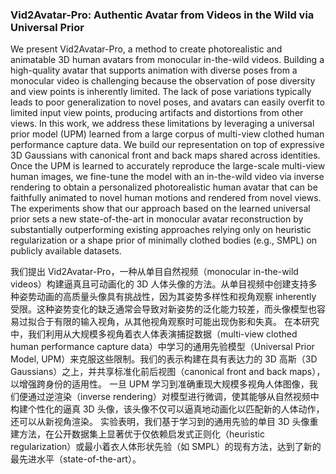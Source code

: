### Vid2Avatar-Pro: Authentic Avatar from Videos in the Wild via Universal Prior

We present Vid2Avatar-Pro, a method to create photorealistic and animatable 3D human avatars from monocular in-the-wild videos. Building a high-quality avatar that supports animation with diverse poses from a monocular video is challenging because the observation of pose diversity and view points is inherently limited. The lack of pose variations typically leads to poor generalization to novel poses, and avatars can easily overfit to limited input view points, producing artifacts and distortions from other views. In this work, we address these limitations by leveraging a universal prior model (UPM) learned from a large corpus of multi-view clothed human performance capture data. We build our representation on top of expressive 3D Gaussians with canonical front and back maps shared across identities. Once the UPM is learned to accurately reproduce the large-scale multi-view human images, we fine-tune the model with an in-the-wild video via inverse rendering to obtain a personalized photorealistic human avatar that can be faithfully animated to novel human motions and rendered from novel views. The experiments show that our approach based on the learned universal prior sets a new state-of-the-art in monocular avatar reconstruction by substantially outperforming existing approaches relying only on heuristic regularization or a shape prior of minimally clothed bodies (e.g., SMPL) on publicly available datasets.

我们提出 Vid2Avatar-Pro，一种从单目自然视频（monocular in-the-wild videos）构建逼真且可动画化的 3D 人体头像的方法。从单目视频中创建支持多种姿势动画的高质量头像具有挑战性，因为其姿势多样性和视角观察 inherently 受限。这种姿势变化的缺乏通常会导致对新姿势的泛化能力较差，而头像模型也容易过拟合于有限的输入视角，从其他视角观察时可能出现伪影和失真。
在本研究中，我们利用从大规模多视角着衣人体表演捕捉数据（multi-view clothed human performance capture data）中学习的通用先验模型（Universal Prior Model, UPM）来克服这些限制。我们的表示构建在具有表达力的 3D 高斯（3D Gaussians）之上，并共享标准化前后视图（canonical front and back maps），以增强跨身份的适用性。
一旦 UPM 学习到准确重现大规模多视角人体图像，我们便通过逆渲染（inverse rendering）对模型进行微调，使其能够从自然视频中构建个性化的逼真 3D 头像，该头像不仅可以逼真地动画化以匹配新的人体动作，还可以从新视角渲染。
实验表明，我们基于学习到的通用先验的单目 3D 头像重建方法，在公开数据集上显著优于仅依赖启发式正则化（heuristic regularization）或最小着衣人体形状先验（如 SMPL）的现有方法，达到了新的最先进水平（state-of-the-art）。
